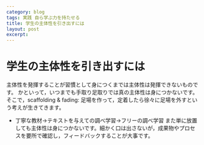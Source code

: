 ```yaml
---
category: blog
tags: 実践 自ら学ぶ力を持たせる
title: 学生の主体性を引き出すには
layout: post
excerpt: 
---
```

# 学生の主体性を引き出すには

主体性を発揮することが習慣として身につくまでは主体性は発揮できないものです。
かといって，いつまでも手取り足取りでは真の主体性は身につかないです。
そこで，scaffolding & fading: 足場を作って，定着したら徐々に足場を外すという考えが生きてきます。
* 丁寧な教材→テキストを与えての調べ学習→フリーの調べ学習
また単に放置しても主体性は身につかないです。細かく口は出さないが，成果物やプロセスを要所で確認し，フィードバックすることが大事です。
